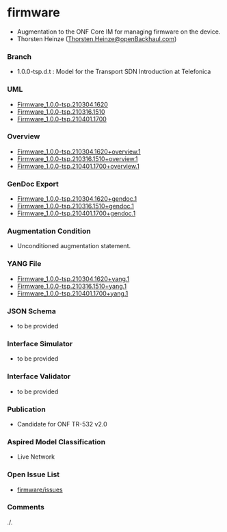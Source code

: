 # firmware
- Augmentation to the ONF Core IM for managing firmware on the device.
- Thorsten Heinze (Thorsten.Heinze@openBackhaul.com)

### Branch
- 1.0.0-tsp.d.t : Model for the Transport SDN Introduction at Telefonica

### UML
- [Firmware_1.0.0-tsp.210304.1620](./Firmware_1.0.0-tsp.210304.1620.zip)
- [Firmware_1.0.0-tsp.210316.1510](./Firmware_1.0.0-tsp.210316.1510.zip)
- [Firmware_1.0.0-tsp.210401.1700](./Firmware_1.0.0-tsp.210401.1700.zip)

### Overview 
- [Firmware_1.0.0-tsp.210304.1620+overview.1](./Firmware_1.0.0-tsp.210304.1620+overview.1.png)
- [Firmware_1.0.0-tsp.210316.1510+overview.1](./Firmware_1.0.0-tsp.210316.1510+overview.1.png)
- [Firmware_1.0.0-tsp.210401.1700+overview.1](./Firmware_1.0.0-tsp.210401.1700+overview.1.png)

### GenDoc Export
- [Firmware_1.0.0-tsp.210304.1620+gendoc.1](./Firmware_1.0.0-tsp.210304.1620+gendoc.1.docx)
- [Firmware_1.0.0-tsp.210316.1510+gendoc.1](./Firmware_1.0.0-tsp.210316.1510+gendoc.1.docx)
- [Firmware_1.0.0-tsp.210401.1700+gendoc.1](./Firmware_1.0.0-tsp.210401.1700+gendoc.1.docx)

### Augmentation Condition
- Unconditioned augmentation statement.

### YANG File
- [Firmware_1.0.0-tsp.210304.1620+yang.1](./Firmware_1.0.0-tsp.210304.1620+yang.1.zip)
- [Firmware_1.0.0-tsp.210316.1510+yang.1](./Firmware_1.0.0-tsp.210316.1510+yang.1.zip)
- [Firmware_1.0.0-tsp.210401.1700+yang.1](./Firmware_1.0.0-tsp.210401.1700+yang.1.zip)

### JSON Schema
- to be provided

### Interface Simulator
- to be provided

### Interface Validator
- to be provided

### Publication
- Candidate for ONF TR-532 v2.0

### Aspired Model Classification
- Live Network

### Open Issue List
- [firmware/issues](../../issues)

### Comments
./.
